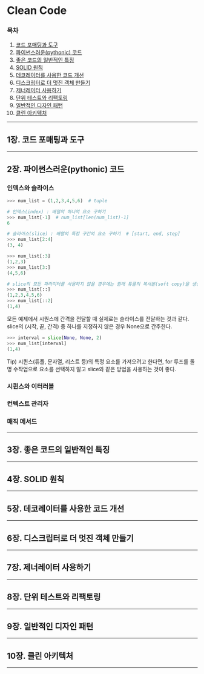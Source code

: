 # Clean Code
### 목차
1. [코드 포매팅과 도구](#1장-코드-포매팅과-도구)
2. [파이썬스러운(pythonic) 코드](#2장-파이썬스러운pythonic-코드)
3. [좋은 코드의 일반적인 특징](#3장-좋은-코드의-일반적인-특징)
4. [SOLID 원칙](#4장-solid-원칙)
5. [데코레이터를 사용한 코드 개선](#5장-데코레이터를-사용한-코드-개선)
6. [디스크립터로 더 멋진 객체 만들기](#6장-디스크립터로-더-멋진-객체-만들기)
7. [제너레이터 사용하기](#7장-제너레이터-사용하기)
8. [단위 테스트와 리팩토링](#8장-단위-테스트와-리팩토링)
9. [일반적인 디자인 패턴](#9장-일반적인-디자인-패턴)
10. [클린 아키텍처](#10장-클린-아키텍처) 


---
## 1장. 코드 포매팅과 도구

---
## 2장. 파이썬스러운(pythonic) 코드
### 인덱스와 슬라이스

```python
>>> num_list = (1,2,3,4,5,6)  # tuple

# 인덱스(index) : 배열의 하나의 요소 구하기
>>> num_list[-1]  # num_list[len(num_list)-1]
6

# 슬라이스(slice) : 배열의 특정 구간의 요소 구하기  # [start, end, step]
>>> num_list[2:4] 
(3, 4)

>>> num_list[:3]
(1,2,3)
>>> num_list[3:]
(4,5,6)

# slice의 모든 파라미터를 사용하지 않을 경우에는 원래 튜플의 복사본(soft copy)을 생성한다.
>>> num_list[::]
(1,2,3,4,5,6)
>>> num_list[::2]
(1,4)
```
모든 예제에서 시퀀스에 간격을 전달할 때 실제로는 슬라이스를 전달하는 것과 같다.
slice의 (시작, 끝, 간격) 중 하나를 지정하지 않은 경우 None으로 간주한다.
```python
>>> interval = slice(None, None, 2)
>>> num_list[interval]
(1,4)

```

Tip) 시퀸스(튜플, 문자열, 리스트 등)의 특정 요소를 가져오려고 한다면, for 루프를 돌명 수작업으로 요소를 선택하지 말고 slice와 같은 방법을 사용하는 것이 좋다. 

### 시퀸스와 이터러블
### 컨텍스트 관리자
### 매직 메서드

---
## 3장. 좋은 코드의 일반적인 특징

---
## 4장. SOLID 원칙

---
## 5장. 데코레이터를 사용한 코드 개선

---
## 6장. 디스크립터로 더 멋진 객체 만들기

---
## 7장. 제너레이터 사용하기

---
## 8장. 단위 테스트와 리팩토링

---
## 9장. 일반적인 디자인 패턴

---
## 10장. 클린 아키텍처

---
